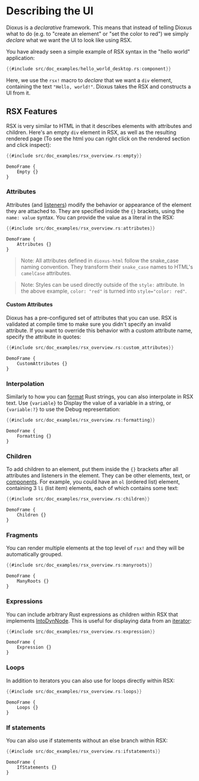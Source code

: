 # Describing the UI

Dioxus is a *declarative* framework. This means that instead of telling Dioxus what to do (e.g. to "create an element" or "set the color to red") we simply *declare* what we want the UI to look like using RSX.

You have already seen a simple example of RSX syntax in the "hello world" application:

```rust
{{#include src/doc_examples/hello_world_desktop.rs:component}}
```

Here, we use the `rsx!` macro to *declare* that we want a `div` element, containing the text `"Hello, world!"`. Dioxus takes the RSX and constructs a UI from it.

## RSX Features

RSX is very similar to HTML in that it describes elements with attributes and children. Here's an empty `div` element in RSX, as well as the resulting rendered page (To see the html you can right click on the rendered section and click inspect):

```rust
{{#include src/doc_examples/rsx_overview.rs:empty}}
```
```inject-dioxus
DemoFrame {
	Empty {}
}
```


### Attributes

Attributes (and [listeners](../interactivity/index.md)) modify the behavior or appearance of the element they are attached to. They are specified inside the `{}` brackets, using the `name: value` syntax. You can provide the value as a literal in the RSX:
```rust
{{#include src/doc_examples/rsx_overview.rs:attributes}}
```
```inject-dioxus
DemoFrame {
	Attributes {}
}
```

> Note: All attributes defined in `dioxus-html` follow the snake_case naming convention. They transform their `snake_case` names to HTML's `camelCase` attributes.

> Note: Styles can be used directly outside of the `style:` attribute. In the above example, `color: "red"` is turned into `style="color: red"`.

#### Custom Attributes

Dioxus has a pre-configured set of attributes that you can use. RSX is validated at compile time to make sure you didn't specify an invalid attribute. If you want to override this behavior with a custom attribute name, specify the attribute in quotes:

```rust
{{#include src/doc_examples/rsx_overview.rs:custom_attributes}}
```
```inject-dioxus
DemoFrame {
	CustomAttributes {}
}
```

### Interpolation

Similarly to how you can [format](https://doc.rust-lang.org/rust-by-example/hello/print/fmt.html) Rust strings, you can also interpolate in RSX text. Use `{variable}` to Display the value of a variable in a string, or `{variable:?}` to use the Debug representation:

```rust
{{#include src/doc_examples/rsx_overview.rs:formatting}}
```
```inject-dioxus
DemoFrame {
	Formatting {}
}
```

### Children

To add children to an element, put them inside the `{}` brackets after all attributes and listeners in the element. They can be other elements, text, or [components](components.md). For example, you could have an `ol` (ordered list) element, containing 3 `li` (list item) elements, each of which contains some text:

```rust
{{#include src/doc_examples/rsx_overview.rs:children}}
```
```inject-dioxus
DemoFrame {
	Children {}
}
```

### Fragments

You can render multiple elements at the top level of `rsx!` and they will be automatically grouped.

```rust
{{#include src/doc_examples/rsx_overview.rs:manyroots}}
```

```inject-dioxus
DemoFrame {
	ManyRoots {}
}
```

### Expressions

You can include arbitrary Rust expressions as children within RSX that implements [IntoDynNode](https://docs.rs/dioxus-core/0.3/dioxus_core/trait.IntoDynNode.html). This is useful for displaying data from an [iterator](https://doc.rust-lang.org/stable/book/ch13-02-iterators.html#processing-a-series-of-items-with-iterators):

```rust
{{#include src/doc_examples/rsx_overview.rs:expression}}
```
```inject-dioxus
DemoFrame {
	Expression {}
}
```

### Loops

In addition to iterators you can also use for loops directly within RSX:

```rust
{{#include src/doc_examples/rsx_overview.rs:loops}}
```
```inject-dioxus
DemoFrame {
	Loops {}
}
```

### If statements

You can also use if statements without an else branch within RSX:

```rust
{{#include src/doc_examples/rsx_overview.rs:ifstatements}}
```
```inject-dioxus
DemoFrame {
	IfStatements {}
}
```